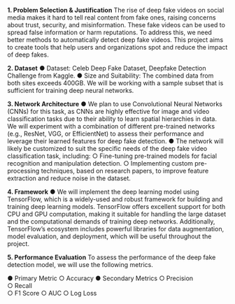 **1. Problem Selection & Justification**
The rise of deep fake videos on social media makes it hard to tell real content from fake ones, raising concerns about trust, security, and misinformation. These fake videos can be used to spread false information or harm reputations. To address this, we need better methods to automatically detect deep fake videos. This project aims to create tools that help users and organizations spot and reduce the impact of deep fakes.

**2. Dataset**
●	Dataset: Celeb Deep Fake Dataset, Deepfake Detection Challenge from Kaggle.
●	Size and Suitability: The combined data from both sites exceeds 400GB. We will be working with a sample subset that is sufficient for training deep neural networks.

**3. Network Architecture**
●	We plan to use Convolutional Neural Networks (CNNs) for this task, as CNNs are highly effective for image and video classification tasks due to their ability to learn spatial hierarchies in data. We will experiment with a combination of different pre-trained networks (e.g., ResNet, VGG, or EfficientNet) to assess their performance and leverage their learned features for deep fake detection.
●	The network will likely be customized to suit the specific needs of the deep fake video classification task, including:
○	Fine-tuning pre-trained models for facial recognition and manipulation detection.
○	Implementing custom pre-processing techniques, based on research papers, to improve feature extraction and reduce noise in the dataset.

**4. Framework**
●	We will implement the deep learning model using TensorFlow, which is a widely-used and robust framework for building and training deep learning models. TensorFlow offers excellent support for both CPU and GPU computation, making it suitable for handling the large dataset and the computational demands of training deep networks. Additionally, TensorFlow’s ecosystem includes powerful libraries for data augmentation, model evaluation, and deployment, which will be useful throughout the project.

**5. Performance Evaluation**
To assess the performance of the deep fake detection model, we will use the following metrics.

●	Primary Metric
○	Accuracy
●	Secondary Metrics
○	Precision 		
○	Recall	
○	F1 Score
○	AUC
○	Log Loss

